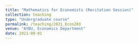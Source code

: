 ```yaml
---
title: "Mathematics for Economists (Recitation Session)"
collection: teaching
type: "Undergraduate course"
permalink: /teaching/2021_Econ203
venue: "AYBU, Economics Department"
date: 2021-09-01
---
```

